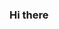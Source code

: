 ### Hi there

<!--
**myersau3/myersau3** is a ✨ _special_ ✨ repository because its `README.md` (this file) appears on your GitHub profile.

I’m currently working on developing the python teaspoon package for public use.
-->
